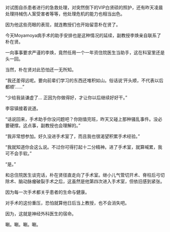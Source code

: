 对试图自杀患者进行的急救处理，对突然倒下的VIP白贤硕的照护，还有昨天凌晨处理持械伤人案受害者等等，他处理危机的能力也相当出色。

因为他这些亮眼的表现，就连教授们也开始留意朴在贤了。

今天Moyamoya病手术的助手安排也是这种情况的延续，副教授李焕亲自联系了朴在贤。

一向事事要求严谨的李焕，竟然任用一个一年资住院医生当助手，这在科室里还是头一回。

当然，朴在贤对此恐怕还一无所知。

“我还差得远呢。要向前辈们学习的东西还堆积如山。俗话说‘开头顺，不代表以后都顺’……”

“少给我装谦虚了… 正因为你做得好，才让你以后继续好好干。”

李容镇接着说道。

“话说回来，手术助手你没问题吧？你刚值完班，昨天又碰上那种骚乱事件。没必要硬撑。这点事，副教授也会理解的。”

“我非常想参加。好久没进手术室了，而且我也很渴望积累手术经验。”

“我就知道你会这么说。不过你可得打起十二分精神。进了手术室，就算喊累，我可不会手软。”

“是。”

和总住院医生谈完话，朴在贤径直走向了手术室。继小儿气管切开术、脊柱后弓切除术、脑动脉瘤破裂手术之后，这虽然是他第四次进入手术室，但依旧感到紧张。

因为每一次手术都关乎患者的生命与健康。

对手术的这份重压，恐怕就算他日后当上教授，也不会消失吧。

因为，这就是神经外科医生的宿命。

唰。唰。唰。唰。